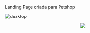 Landing Page criada para Petshop

![desktop](https://user-images.githubusercontent.com/26524921/163688147-a1c37673-d34e-46d3-bc58-07e24ff6edae.png)

<p align="center">
  <img src="https://user-images.githubusercontent.com/26524921/163688150-645ed8b2-9bf0-4c4d-859e-f439ee2b930f.png">
</p>


